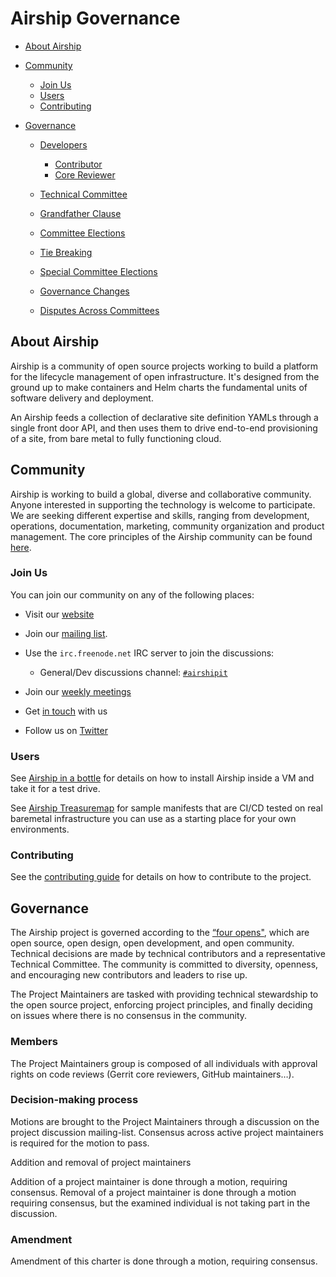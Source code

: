 # Airship Governance

* [About Airship](#about-airship)
* [Community](#community)

  * [Join Us](#join-us)
  * [Users](#users)
  * [Contributing](#contributing)

* [Governance](#governance)

  * [Developers](#developers)

    * [Contributor](#contributor)
    * [Core Reviewer](#core-reviewer)

  * [Technical Committee](#technical-committee)

  * [Grandfather Clause](#grandfather-clause)
  * [Committee Elections](#committee-elections)
  * [Tie Breaking](#tie-breaking)
  * [Special Committee Elections](#special-committee-elections)
  * [Governance Changes](governance-changes)
  * [Disputes Across Committees](#disputes-across-committees)

## About Airship

Airship is a community of open source projects working to build a platform for the lifecycle management of open
infrastructure. It's designed from the ground up to make containers and Helm charts the fundamental units of software
delivery and deployment.

An Airship feeds a collection of declarative site definition YAMLs through a single front door API, and then uses them to
drive end-to-end provisioning of a site, from bare metal to fully functioning cloud.

## Community

Airship is working to build a global, diverse and collaborative community. Anyone interested in supporting the technology
is welcome to participate. We are seeking different expertise and skills, ranging from development, operations,
documentation, marketing, community organization and product management. The core principles of the Airship community
can be found [here](principles.md).

### Join Us

You can join our community on any of the following places:

* Visit our [website](https://airshipit.org)
* Join our [mailing list](http://lists.airshipit.org).
* Use the `irc.freenode.net` IRC server to join the discussions:

  * General/Dev discussions channel: [`#airshipit`](http://webchat.freenode.net/?channels=airshipit)

* Join our [weekly meetings](http://eavesdrop.openstack.org/#Airship_Team_Meeting)
* Get [in touch](https://wiki.openstack.org/wiki/Airship#Get_in_Touch) with us
* Follow us on [Twitter](https://twitter.com/airshipproject)

### Users

See [Airship in a bottle](https://opendev.org/airship/airship-in-a-bottle) for details on how to install Airship
inside a VM and take it for a test drive.

See [Airship Treasuremap](https://opendev.org/airship/treasuremap) for sample manifests that are CI/CD tested on real
baremetal infrastructure you can use as a starting place for your own environments.

### Contributing

See the [contributing guide](CONTRIBUTING.md) for details on how to contribute to the project.

## Governance

The Airship project is governed according to the [“four opens"](https://governance.openstack.org/tc/reference/opens.html),
which are open source, open design, open development, and open community. Technical decisions are made by technical
contributors and a representative Technical Committee. The community is committed to diversity, openness, and encouraging
new contributors and leaders to rise up.

The Project Maintainers are tasked with providing technical stewardship to the open source project, enforcing project principles, and finally deciding on issues where there is no consensus in the community.

### Members

The Project Maintainers group is composed of all individuals with approval rights on code reviews (Gerrit core reviewers, GitHub maintainers…).

### Decision-making process

Motions are brought to the Project Maintainers through a discussion on the project discussion mailing-list. Consensus across active project maintainers is required for the motion to pass.

Addition and removal of project maintainers

Addition of a project maintainer is done through a motion, requiring consensus. Removal of a project maintainer is done through a motion requiring consensus, but the examined individual is not taking part in the discussion.

### Amendment

Amendment of this charter is done through a motion, requiring consensus.
